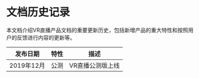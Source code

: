 # 文档历史记录

本文档介绍VR直播产品文档的重要更新历史，包括新增产品的重大特性和按照用户的反馈进行内容的更新等。

|发布日期|特性|描述|
|-|-|-|
|2019年12月|公测|VR直播公测版上线|


